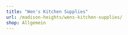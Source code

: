 ```yaml
---
title: "Wen's Kitchen Supplies"
url: /madison-heights/wens-kitchen-supplies/
shop: Allgemein
---
```

